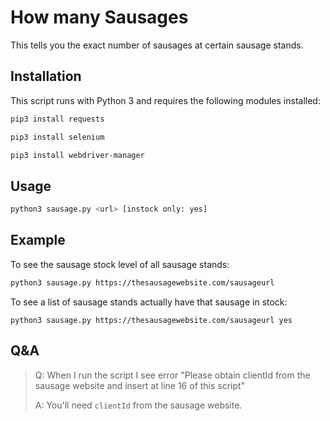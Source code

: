 # How many Sausages
This tells you the exact number of sausages at certain sausage stands. 

## Installation
This script runs with Python 3 and requires the following modules installed:

```bash
pip3 install requests
```
```bash
pip3 install selenium
```
```bash
pip3 install webdriver-manager
```

## Usage
```bash
python3 sausage.py <url> [instock only: yes]
```

## Example

To see the sausage stock level of all sausage stands:
```bash
python3 sausage.py https://thesausagewebsite.com/sausageurl
```

To see a list of sausage stands actually have that sausage in stock:
```
python3 sausage.py https://thesausagewebsite.com/sausageurl yes
```
## Q&A
> Q: When I run the script I see error "Please obtain clientId from the sausage website and insert at line 16 of this script"
>
> A: You'll need `clientId` from the sausage website.